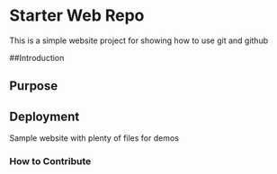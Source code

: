 # Starter Web Repo

This is a simple website project for showing how to use git and github

##Introduction

## Purpose

## Deployment


Sample website with plenty of files for demos

### How to Contribute